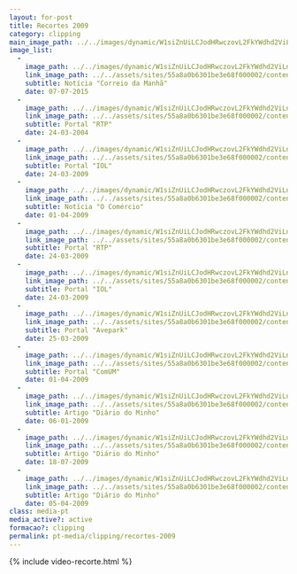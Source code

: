 ```yaml
---
layout: for-post
title: Recortes 2009
category: clipping
main_image_path: ../../images/dynamic/W1siZnUiLCJodHRwczovL2FkYWdhd2ViLnMzLmFtYXpvbmF/cm_17_07_2009d244.jpg?sha=c73be21611f18832
image_list: 
  - 
    image_path: ../../images/dynamic/W1siZnUiLCJodHRwczovL2FkYWdhd2ViLnMzLmFtYXpvbmF/cm_17_07_2009d244.jpg?sha=c73be21611f18832
    link_image_path: ../../assets/sites/55a8a0b6301be3e68f000002/content_entry55a8a2cd301be3f763000023/55a8bfd2301be3ce32000383/files/cm_17_07_20094d42.jpg?1450719810
    subtitle: Notícia "Correio da Manhã"
    date: 07-07-2015
  - 
    image_path: ../../images/dynamic/W1siZnUiLCJodHRwczovL2FkYWdhd2ViLnMzLmFtYXpvbmF/24_03_2004_destakes5a7a.jpg?sha=d995fe985033ce8d
    link_image_path: ../../assets/sites/55a8a0b6301be3e68f000002/content_entry55a8a2cd301be3f763000023/55a8bfd2301be3ce32000384/files/24_03_2004_destakesdc56.jpg?1450719796
    subtitle: Portal "RTP"
    date: 24-03-2004
  - 
    image_path: ../../images/dynamic/W1siZnUiLCJodHRwczovL2FkYWdhd2ViLnMzLmFtYXpvbmF/24_03_2009_iol_short06b9.jpg?sha=2df33a83eed7e5cb
    link_image_path: ../../assets/sites/55a8a0b6301be3e68f000002/content_entry55a8a2cd301be3f763000023/55a8bfd3301be3ce32000385/files/24_03_2009_iol_short15f1.jpg?1450719777
    subtitle: Portal "IOL"
    date: 24-03-2009
  - 
    image_path: ../../images/dynamic/W1siZnUiLCJodHRwczovL2FkYWdhd2ViLnMzLmFtYXpvbmF/editvalue-o-comerciof7ce.jpg?sha=7dd0d4e0c20b98c1
    link_image_path: ../../assets/sites/55a8a0b6301be3e68f000002/content_entry55a8a2cd301be3f763000023/55a8bfd3301be3ce32000386/files/editvalue-o-comercio3af9.jpg?1450719764
    subtitle: Notícia "O Comércio"
    date: 01-04-2009
  - 
    image_path: ../../images/dynamic/W1siZnUiLCJodHRwczovL2FkYWdhd2ViLnMzLmFtYXpvbmF/24_03_2009_rtp2eb1.jpg?sha=0a06c39ab10f11be
    link_image_path: ../../assets/sites/55a8a0b6301be3e68f000002/content_entry55a8a2cd301be3f763000023/55a8bfd4301be3c8bb000387/files/24_03_2009_rtpfe1b.jpg?1450719782
    subtitle: Portal "RTP"
    date: 24-03-2009
  - 
    image_path: ../../images/dynamic/W1siZnUiLCJodHRwczovL2FkYWdhd2ViLnMzLmFtYXpvbmF/24_03_2009_iol4c02.jpg?sha=27c12f4632c65447
    link_image_path: ../../assets/sites/55a8a0b6301be3e68f000002/content_entry55a8a2cd301be3f763000023/55a8bfd5301be3a4a7000388/files/24_03_2009_iol9384.jpg?1450719789
    subtitle: Portal "IOL"
    date: 24-03-2009
  - 
    image_path: ../../images/dynamic/W1siZnUiLCJodHRwczovL2FkYWdhd2ViLnMzLmFtYXpvbmF/MTQ1MDcxOTc3MSJdLFsicCIsInRodW1iIiwiMTYweDE2MCM/25_03_2009_aveparkd491.jpg?sha=a9de8b94eb0accba
    link_image_path: ../../assets/sites/55a8a0b6301be3e68f000002/content_entry55a8a2cd301be3f763000023/55a8bfd7301be35f85000389/files/25_03_2009_avepark7314.jpg?1450719771
    subtitle: Portal "Avepark"
    date: 25-03-2009
  - 
    image_path: ../../images/dynamic/W1siZnUiLCJodHRwczovL2FkYWdhd2ViLnMzLmFtYXpvbmF/01_04_2009_comum04f2.jpg?sha=89735ed0351f6019
    link_image_path: ../../assets/sites/55a8a0b6301be3e68f000002/content_entry55a8a2cd301be3f763000023/55a8bfd9301be3cec800038a/files/01_04_2009_comum37c5.jpg?1450719735
    subtitle: Portal "ComUM"
    date: 01-04-2009
  - 
    image_path: ../../images/dynamic/W1siZnUiLCJodHRwczovL2FkYWdhd2ViLnMzLmFtYXpvbmF/06_01_20090325.jpg?sha=ed65457576941f92
    link_image_path: ../../assets/sites/55a8a0b6301be3e68f000002/content_entry55a8a2cd301be3f763000023/55a8bfda301be3a33c00038b/files/06_01_2009e31c.jpg?1450719253
    subtitle: Artigo "Diário do Minho"
    date: 06-01-2009
  - 
    image_path: ../../images/dynamic/W1siZnUiLCJodHRwczovL2FkYWdhd2ViLnMzLmFtYXpvbmF/18_07_2009_dma542.jpg?sha=77636edeb52d01f3
    link_image_path: ../../assets/sites/55a8a0b6301be3e68f000002/content_entry55a8a2cd301be3f763000023/55a8bfdd301be33eb900038c/files/18_07_2009_dm6f14.jpg?1450719240
    subtitle: Artigo "Diário do Minho"
    date: 18-07-2009
  - 
    image_path: ../../images/dynamic/W1siZnUiLCJodHRwczovL2FkYWdhd2ViLnMzLmFtYXpvbmF/diario-do-minho-5-04-2009098a.jpg?sha=b92e1ab663397aa5
    link_image_path: ../../assets/sites/55a8a0b6301be3e68f000002/content_entry55a8a2cd301be3f763000023/55a8bfdf301be37d0800038d/files/diario-do-minho-5-04-2009d7a9.jpg?1450719244
    subtitle: Artigo "Diário do Minho"
    date: 05-04-2009
class: media-pt
media_active?: active
formacao?: clipping
permalink: pt-media/clipping/recortes-2009
--- 
```

    
{% include video-recorte.html %}
    
